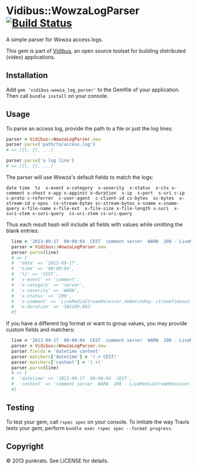 # Vidibus::WowzaLogParser [![Build Status](https://travis-ci.org/vidibus/vidibus-wowza_log_parser.png)](https://travis-ci.org/vidibus/vidibus-wowza_log_parser)

A simple parser for Wowza access logs.

This gem is part of [Vidibus](http://vidibus.org), an open source toolset for building distributed (video) applications.


## Installation

Add `gem 'vidibus-wowza_log_parser'` to the Gemfile of your application. Then call `bundle install` on your console.


## Usage

To parse an access log, provide the path to a file or just the log lines:

```ruby
parser = Vidibus::WowzaLogParser.new
parser.parse('path/to/access.log')
# => [{}, {}, ...]

parser.parse('a log line')
# => [{}, {}, ...]
```

The parser will use Wowza's default fields to match the logs:

```
date time  tz  x-event x-category  x-severity  x-status  x-ctx x-comment x-vhost x-app x-appinst x-duration  s-ip  s-port  s-uri c-ip  c-proto c-referrer  c-user-agent  c-client-id cs-bytes  sc-bytes  x-stream-id x-spos  cs-stream-bytes sc-stream-bytes x-sname x-sname-query x-file-name x-file-ext  x-file-size x-file-length x-suri  x-suri-stem x-suri-query  cs-uri-stem cs-uri-query
```

Thus each result hash will include all fields with values while omitting the blank entries:

```ruby
  line = '2013-09-17  00:00:04  CEST  comment server  WARN  200 - LiveMediaStreamReceiver.doWatchdog: streamTimeout - - - 382109.883  - - - - - - - - - - - - - - - - - - - - - - - - -'
  parser = Vidibus::WowzaLogParser.new
  parser.parse(line)
  # => {
  #  'date' => '2013-09-17',
  #  'time' => '00:00:04',
  #  'tz' => 'CEST',
  #  'x-event' => 'comment',
  #  'x-category' => 'server',
  #  'x-severity' => 'WARN',
  #  'x-status' => '200',
  #  'x-comment' => 'LiveMediaStreamReceiver.doWatchdog: streamTimeout',
  #  'x-duration' => '382109.883'
  #}
```

If you have a different log format or want to group values, you may provide custom fields and matchers:

```ruby
  line = '2013-09-17  00:00:04  CEST  comment server  WARN  200 - LiveMediaStreamReceiver.doWatchdog: streamTimeout - - - 382109.883  - - - - - - - - - - - - - - - - - - - - - - - - -'
  parser = Vidibus::WowzaLogParser.new
  parser.fields = 'datetime content'
  parser.matchers['datetime'] = '(.+ CEST)'
  parser.matchers['content'] = '(.+)'
  parser.parse(line)
  # => {
  #  'datetime' => '2013-09-17  00:00:04  CEST',
  #  'content' => 'comment server  WARN  200 - LiveMediaStreamReceiver.doWatchdog: streamTimeout - - - 382109.883  - - - - - - - - - - - - - - - - - - - - - - - - -',
  #}
```

## Testing

To test your gem, call `rspec spec` on your console.
To imitate the way Travis tests your gem, perform `bundle exec rspec spec --format progress`.


## Copyright

&copy; 2013 punkrats. See LICENSE for details.
